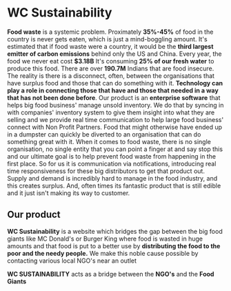 # WC Sustainability

**Food waste** is a systemic problem. Proximately **35%-45%** of food in the country is never gets eaten, which is just a mind-boggling amount. It's estimated that if food waste were a country, it would be the **third largest emitter of carbon emissions** behind only the US and China. Every year, the food we never eat cost **$3.18B** It's consuming **25% of our fresh water** to produce this food. There are over **190.7M** Indians that are food insecure. The reality is there is a disconnect, often, between the organisations that have surplus food and those that can do something with it. **Technology can play a role in connecting those that have and those that needed in a way that has not been done before**. Our product is an **enterprise software** that helps big food business' manage unsold inventory. We do that by syncing in with companies' inventory system to give them insight into what they are selling and we provide real time communication to help large food business' connect with Non Profit Partners. Food that might otherwise have ended up in a dumpster can quickly be diverted to an organisation that can do something great with it. When it comes to food waste, there is no single organisation, no single entity that you can point a finger at and say stop this and our ultimate goal is to help prevent food waste from happening in the first place. So for us it is communication via notifications, introducing real time responsiveness for these big distributors to get that product out. Supply and demand is incredibly hard to manage in the food industry, and this creates surplus. And, often times its fantastic product that is still edible and it just isn't making its way to customer.



## Our product

**WC Sustainability** is a website which bridges the gap between the big food giants like MC Donald's or Burger King where food is wasted in huge amounts and that food is put to a better use by **distributing the food to the poor and the needy people.** We make this noble cause possible by contacting various local NGO's near an outlet

**WC SUSTAINABILITY** acts as a bridge between the **NGO's** and the **Food Giants** 
